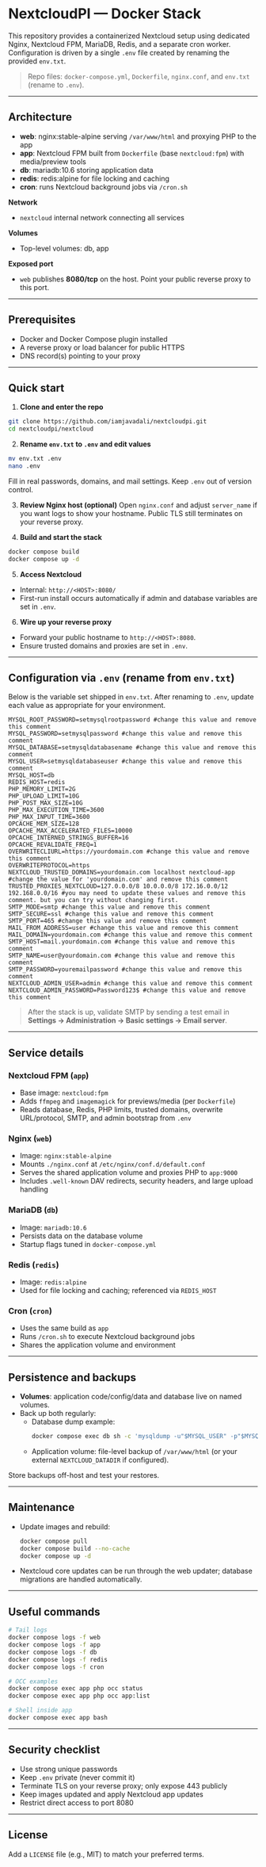 # NextcloudPI — Docker Stack

This repository provides a containerized Nextcloud setup using dedicated Nginx, Nextcloud FPM, MariaDB, Redis, and a separate cron worker. Configuration is driven by a single `.env` file created by renaming the provided `env.txt`.

> Repo files: `docker-compose.yml`, `Dockerfile`, `nginx.conf`, and `env.txt` (rename to `.env`).

---

## Architecture

- **web**: nginx:stable-alpine serving `/var/www/html` and proxying PHP to the app
- **app**: Nextcloud FPM built from `Dockerfile` (base `nextcloud:fpm`) with media/preview tools
- **db**: mariadb:10.6 storing application data
- **redis**: redis:alpine for file locking and caching
- **cron**: runs Nextcloud background jobs via `/cron.sh`

**Network**
- `nextcloud` internal network connecting all services

**Volumes**
- Top-level volumes: db, app

**Exposed port**
- `web` publishes **8080/tcp** on the host. Point your public reverse proxy to this port.

---

## Prerequisites

- Docker and Docker Compose plugin installed
- A reverse proxy or load balancer for public HTTPS
- DNS record(s) pointing to your proxy

---

## Quick start

1) **Clone and enter the repo**
```bash
git clone https://github.com/iamjavadali/nextcloudpi.git
cd nextcloudpi/nextcloud
```

2) **Rename `env.txt` to `.env` and edit values**
```bash
mv env.txt .env
nano .env
```
Fill in real passwords, domains, and mail settings. Keep `.env` out of version control.

3) **Review Nginx host (optional)**
Open `nginx.conf` and adjust `server_name` if you want logs to show your hostname. Public TLS still terminates on your reverse proxy.

4) **Build and start the stack**
```bash
docker compose build
docker compose up -d
```

5) **Access Nextcloud**
- Internal: `http://<HOST>:8080/`
- First-run install occurs automatically if admin and database variables are set in `.env`.

6) **Wire up your reverse proxy**
- Forward your public hostname to `http://<HOST>:8080`.
- Ensure trusted domains and proxies are set in `.env`.

---

## Configuration via `.env` (rename from `env.txt`)

Below is the variable set shipped in `env.txt`. After renaming to `.env`, update each value as appropriate for your environment.

```dotenv
MYSQL_ROOT_PASSWORD=setmysqlrootpassword #change this value and remove this comment
MYSQL_PASSWORD=setmysqlpassword #change this value and remove this comment
MYSQL_DATABASE=setmysqldatabasename #change this value and remove this comment
MYSQL_USER=setmysqldatabaseuser #change this value and remove this comment
MYSQL_HOST=db
REDIS_HOST=redis
PHP_MEMORY_LIMIT=2G
PHP_UPLOAD_LIMIT=10G
PHP_POST_MAX_SIZE=10G
PHP_MAX_EXECUTION_TIME=3600
PHP_MAX_INPUT_TIME=3600
OPCACHE_MEM_SIZE=128
OPCACHE_MAX_ACCELERATED_FILES=10000
OPCACHE_INTERNED_STRINGS_BUFFER=16
OPCACHE_REVALIDATE_FREQ=1
OVERWRITECLIURL=https://yourdomain.com #change this value and remove this comment
OVERWRITEPROTOCOL=https
NEXTCLOUD_TRUSTED_DOMAINS=yourdomain.com localhost nextcloud-app #change the value for 'yourdomain.com' and remove this comment
TRUSTED_PROXIES_NEXTCLOUD=127.0.0.0/8 10.0.0.0/8 172.16.0.0/12 192.168.0.0/16 #you may need to update these values and remove this comment. but you can try without changing first.
SMTP_MODE=smtp #change this value and remove this comment
SMTP_SECURE=ssl #change this value and remove this comment
SMTP_PORT=465 #change this value and remove this comment
MAIL_FROM_ADDRESS=user #change this value and remove this comment
MAIL_DOMAIN=yourdomain.com #change this value and remove this comment
SMTP_HOST=mail.yourdomain.com #change this value and remove this comment
SMTP_NAME=user@yourdomain.com #change this value and remove this comment
SMTP_PASSWORD=youremailpassword #change this value and remove this comment
NEXTCLOUD_ADMIN_USER=admin #change this value and remove this comment
NEXTCLOUD_ADMIN_PASSWORD=Password123$ #change this value and remove this comment
```

> After the stack is up, validate SMTP by sending a test email in **Settings → Administration → Basic settings → Email server**.

---

## Service details

### Nextcloud FPM (`app`)
- Base image: `nextcloud:fpm`
- Adds `ffmpeg` and `imagemagick` for previews/media (per `Dockerfile`)
- Reads database, Redis, PHP limits, trusted domains, overwrite URL/protocol, SMTP, and admin bootstrap from `.env`

### Nginx (`web`)
- Image: `nginx:stable-alpine`
- Mounts `./nginx.conf` at `/etc/nginx/conf.d/default.conf`
- Serves the shared application volume and proxies PHP to `app:9000`
- Includes `.well-known` DAV redirects, security headers, and large upload handling

### MariaDB (`db`)
- Image: `mariadb:10.6`
- Persists data on the database volume
- Startup flags tuned in `docker-compose.yml`

### Redis (`redis`)
- Image: `redis:alpine`
- Used for file locking and caching; referenced via `REDIS_HOST`

### Cron (`cron`)
- Uses the same build as `app`
- Runs `/cron.sh` to execute Nextcloud background jobs
- Shares the application volume and environment

---

## Persistence and backups

- **Volumes**: application code/config/data and database live on named volumes.
- Back up both regularly:
  - Database dump example:
    ```bash
    docker compose exec db sh -c 'mysqldump -u"$MYSQL_USER" -p"$MYSQL_PASSWORD" "$MYSQL_DATABASE"' > nextcloud.sql
    ```
  - Application volume: file-level backup of `/var/www/html` (or your external `NEXTCLOUD_DATADIR` if configured).

Store backups off-host and test your restores.

---

## Maintenance

- Update images and rebuild:
  ```bash
  docker compose pull
  docker compose build --no-cache
  docker compose up -d
  ```
- Nextcloud core updates can be run through the web updater; database migrations are handled automatically.

---

## Useful commands

```bash
# Tail logs
docker compose logs -f web
docker compose logs -f app
docker compose logs -f db
docker compose logs -f redis
docker compose logs -f cron

# OCC examples
docker compose exec app php occ status
docker compose exec app php occ app:list

# Shell inside app
docker compose exec app bash
```

---

## Security checklist

- Use strong unique passwords
- Keep `.env` private (never commit it)
- Terminate TLS on your reverse proxy; only expose 443 publicly
- Keep images updated and apply Nextcloud app updates
- Restrict direct access to port 8080

---

## License

Add a `LICENSE` file (e.g., MIT) to match your preferred terms.
